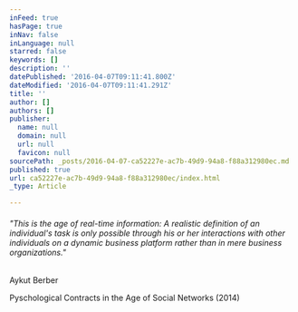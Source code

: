 ```yaml
---
inFeed: true
hasPage: true
inNav: false
inLanguage: null
starred: false
keywords: []
description: ''
datePublished: '2016-04-07T09:11:41.800Z'
dateModified: '2016-04-07T09:11:41.291Z'
title: ''
author: []
authors: []
publisher:
  name: null
  domain: null
  url: null
  favicon: null
sourcePath: _posts/2016-04-07-ca52227e-ac7b-49d9-94a8-f88a312980ec.md
published: true
url: ca52227e-ac7b-49d9-94a8-f88a312980ec/index.html
_type: Article

---
```

###### "This is the age of real-time information: A realistic definition of an individual's task is only possible through his or her interactions with other individuals on a dynamic business platform rather than in mere business organizations."

Aykut Berber

Pyschological Contracts in the Age of Social Networks (2014)